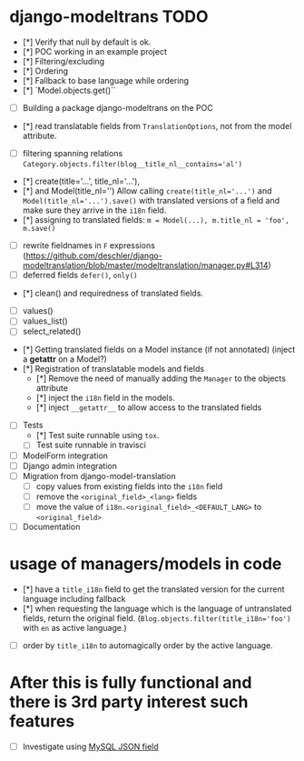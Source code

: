  # django-modeltrans TODO

 - [*] Verify that null by default is ok.
 - [*] POC working in an example project
  - [*] Filtering/excluding
  - [*] Ordering
  - [*] Fallback to base language while ordering
  - [*] `Model.objects.get()``

 - [ ] Building a package django-modeltrans on the POC
  - [*] read translatable fields from `TranslationOptions`, not from the model
        attribute.
  - [ ] filtering spanning relations
        `Category.objects.filter(blog__title_nl__contains='al')`

  - [*] create(title='...', title_nl='...'),
  - [*] and Model(title_nl='')
        Allow calling `create(title_nl='...')` and `Model(title_nl='...').save()`
        with translated versions of a field and make sure they arrive in the
        `i18n` field.
  - [*] assigning to translated fields: `m = Model(...), m.title_nl = 'foo', m.save()`
  - [ ] rewrite fieldnames in `F` expressions (https://github.com/deschler/django-modeltranslation/blob/master/modeltranslation/manager.py#L314)
  - [ ] deferred fields `defer()`, `only()`
  - [*] clean() and requiredness of translated fields.
  - [ ] values()
  - [ ] values_list()
  - [ ] select_related()
  - [*] Getting translated fields on a Model instance (if not annotated) (inject a __getattr__ on a Model?)
  - [*] Registration of translatable models and fields
    - [*] Remove the need of manually adding the `Manager` to the objects attribute
    - [*] inject the `i18n` field in the models.
    - [*] inject `__getattr__` to allow access to the translated fields
  - [ ] Tests
    - [*] Test suite runnable using `tox`.
    - [ ] Test suite runnable in travisci
  - [ ] ModelForm integration
  - [ ] Django admin integration
  - [ ] Migration from django-model-translation
      - [ ] copy values from existing fields into the `i18n` field
      - [ ] remove the `<original_field>_<lang>` fields
      - [ ] move the value of `i18n.<original_field>_<DEFAULT_LANG>` to `<original_field>`
  - [ ] Documentation

# usage of managers/models in code

- [*] have a `title_i18n` field to get the translated version for the current language including fallback
- [*] when requesting the language which is the language of untranslated fields, return the original field. (`Blog.objects.filter(title_i18n='foo')` with `en` as active language.)
- [ ] order by `title_i18n` to automagically order by the active language.


# After this is fully functional and there is 3rd party interest such features
 - [ ] Investigate using [MySQL JSON field](http://django-mysql.readthedocs.io/en/latest/model_fields/json_field.html)
